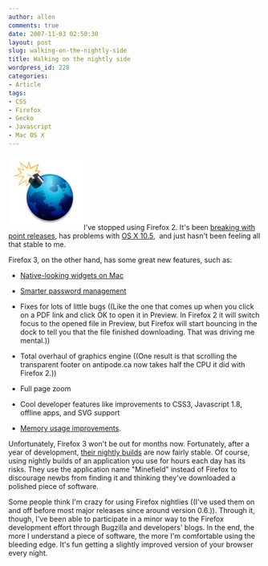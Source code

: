 ```yaml
---
author: allen
comments: true
date: 2007-11-03 02:50:30
layout: post
slug: walking-on-the-nightly-side
title: Walking on the nightly side
wordpress_id: 228
categories:
- Article
tags:
- CSS
- Firefox
- Gecko
- Javascript
- Mac OS X
---
```


![The Minefield logo.](/images/wp-uploads/2007/11/minefield.jpg)I've stopped using Firefox 2. It's been [breaking with point releases](http://developer.mozilla.org/devnews/index.php/2007/10/22/firefox-2008-update-to-be-updated/), has problems with [OS X 10.5](http://boomswaggerboom.wordpress.com/2007/10/18/the-status-of-firefox-2008-on-mac-os-x-105/),  and just hasn't been feeling all that stable to me.

Firefox 3, on the other hand, has some great new features, such as:



	
  * [Native-looking widgets on Mac](http://boomswaggerboom.wordpress.com/2007/05/24/latest-mac-os-x-firefox-nightly-build-has-native-form-controls/)

	
  * [Smarter password management](http://www.antipode.ca/2007/the-dialog-is-dead-long-live-the-bar/)

	
  * Fixes for lots of little bugs ((Like the one that comes up when you click on a PDF link and click OK to open it in Preview. In Firefox 2 it will switch focus to the opened file in Preview, but Firefox will start bouncing in the dock to tell you that the file finished downloading. That was driving me mental.))

	
  * Total overhaul of graphics engine ((One result is that scrolling the transparent footer on antipode.ca now takes half the CPU it did with Firefox 2.))

	
  * Full page zoom

	
  * Cool developer features like improvements to CSS3, Javascript 1.8, offline apps, and SVG support

	
  * [Memory usage improvements](http://www.squarefree.com/2007/09/20/firefox-memory-usage-and-memory-leak-news/).


Unfortunately, Firefox 3 won't be out for months now. Fortunately, after a year of development, [their nightly builds](http://ftp.mozilla.org/pub/mozilla.org/firefox/nightly/latest-trunk/) are now fairly stable. Of course, using nightly builds of an application you use for hours each day has its risks. They use the application name "Minefield" instead of Firefox to discourage newbs from finding it and thinking they've downloaded a polished piece of software.

Some people think I'm crazy for using Firefox nightlies ((I've used them on and off before most major releases since around version 0.6.)). Through it, though, I've been able to participate in a minor way to the Firefox development effort through Bugzilla and developers' blogs. In the end, the more I understand a piece of software, the more I'm comfortable using the bleeding edge. It's fun getting a slightly improved version of your browser every night.
